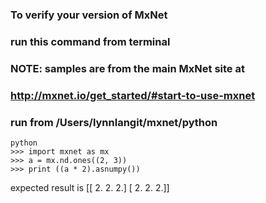 ### To verify your version of MxNet
### run this command from terminal

### NOTE: samples are from the main MxNet site at 
### http://mxnet.io/get_started/#start-to-use-mxnet

### run from /Users/lynnlangit/mxnet/python

    python 
    >>> import mxnet as mx
    >>> a = mx.nd.ones((2, 3))
    >>> print ((a * 2).asnumpy())

expected result is
[[ 2.  2.  2.]
    [ 2.  2.  2.]]
